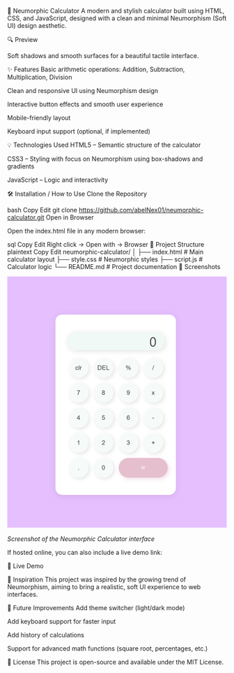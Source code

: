 🧮 Neumorphic Calculator
A modern and stylish calculator built using HTML, CSS, and JavaScript, designed with a clean and minimal Neumorphism (Soft UI) design aesthetic.

🔍 Preview

Soft shadows and smooth surfaces for a beautiful tactile interface.

✨ Features
Basic arithmetic operations: Addition, Subtraction, Multiplication, Division

Clean and responsive UI using Neumorphism design

Interactive button effects and smooth user experience

Mobile-friendly layout

Keyboard input support (optional, if implemented)

💡 Technologies Used
HTML5 – Semantic structure of the calculator

CSS3 – Styling with focus on Neumorphism using box-shadows and gradients

JavaScript – Logic and interactivity

🛠️ Installation / How to Use
Clone the Repository

bash
Copy
Edit
git clone https://github.com/abelNex01/neumorphic-calculator.git
Open in Browser

Open the index.html file in any modern browser:

sql
Copy
Edit
Right click → Open with → Browser
📁 Project Structure
plaintext
Copy
Edit
neumorphic-calculator/
│
├── index.html # Main calculator layout
├── style.css # Neumorphic styles
├── script.js # Calculator logic
└── README.md # Project documentation
📸 Screenshots

![Calculator Screenshot](images/calculator-screenshot.png)

_Screenshot of the Neumorphic Calculator interface_

If hosted online, you can also include a live demo link:

🔗 Live Demo

🧠 Inspiration
This project was inspired by the growing trend of Neumorphism, aiming to bring a realistic, soft UI experience to web interfaces.

🚀 Future Improvements
Add theme switcher (light/dark mode)

Add keyboard support for faster input

Add history of calculations

Support for advanced math functions (square root, percentages, etc.)

📄 License
This project is open-source and available under the MIT License.
